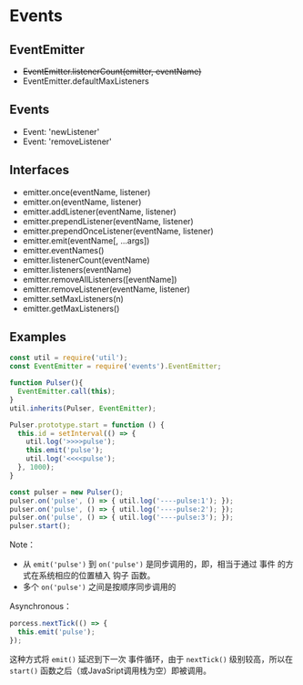 # Events

## EventEmitter

* ~~EventEmitter.listenerCount(emitter, eventName)~~
* EventEmitter.defaultMaxListeners

## Events

* Event: 'newListener'
* Event: 'removeListener'

## Interfaces

* emitter.once(eventName, listener)
* emitter.on(eventName, listener)
* emitter.addListener(eventName, listener)
* emitter.prependListener(eventName, listener)
* emitter.prependOnceListener(eventName, listener)
* emitter.emit(eventName[, ...args])
* emitter.eventNames()
* emitter.listenerCount(eventName)
* emitter.listeners(eventName)
* emitter.removeAllListeners([eventName])
* emitter.removeListener(eventName, listener)
* emitter.setMaxListeners(n)
* emitter.getMaxListeners()

## Examples

```js
const util = require('util');
const EventEmitter = require('events').EventEmitter;

function Pulser(){
  EventEmitter.call(this);
}
util.inherits(Pulser, EventEmitter);

Pulser.prototype.start = function () {
  this.id = setInterval(() => {
    util.log('>>>>pulse');
    this.emit('pulse');
    util.log('<<<<pulse');
  }, 1000);
}

const pulser = new Pulser();
pulser.on('pulse', () => { util.log('----pulse:1'); });
pulser.on('pulse', () => { util.log('----pulse:2'); });
pulser.on('pulse', () => { util.log('----pulse:3'); });
pulser.start();
```

Note：

* 从 `emit('pulse')` 到 `on('pulse')` 是同步调用的，即，相当于通过 事件 的方式在系统相应的位置植入 钩子 函数。
* 多个 `on('pulse')` 之间是按顺序同步调用的

Asynchronous：

```js
porcess.nextTick(() => {
  this.emit('pulse');
});
```

这种方式将 `emit()` 延迟到下一次 事件循环，由于 `nextTick()` 级别较高，所以在 `start()` 函数之后（或JavaSript调用栈为空）即被调用。

